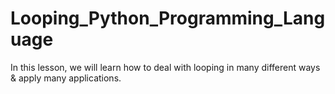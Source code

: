 # Looping_Python_Programming_Language
In this lesson, we will learn how to deal with looping in many different ways &amp; apply many applications.
